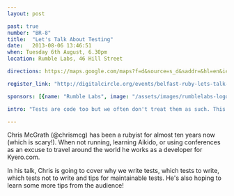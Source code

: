 ```yaml
---
layout: post

past: true
number: "BR-8"
title:  "Let's Talk About Testing"
date:   2013-08-06 13:46:51
when: Tuesday 6th August, 6.30pm
location: Rumble Labs, 46 Hill Street

directions: https://maps.google.com/maps?f=d&source=s_d&saddr=&hl=en&ie=UTF8&layer=c&daddr=The+Rumble+Laboratory+%4054.60231963589608,-5.927209854125977

register_link: "http://digitalcircle.org/events/belfast-ruby-lets-talk-about-testing"

sponsors: [{name: "Rumble Labs", image: "/assets/images/rumblelabs-logo.png", link: "http://rumblelabs.com"}]

intro: "Tests are code too but we often don't treat them as such. This talk is about what the speaker has learned writing and maintaining tests for several apps over the years."

---
```


Chris McGrath (@chrismcg) has been a rubyist for almost ten years now (which is scary!). When not running, learning Aikido, or using conferences as an excuse to travel around the world he works as a developer for Kyero.com.

In his talk, Chris is going to cover why we write tests, which tests to write, which tests not to write and tips for maintainable tests. He's also hoping to learn some more tips from the audience!
